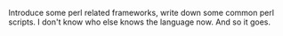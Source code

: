 Introduce some perl related frameworks, write down some common perl scripts. I don't know who else knows the language now. And so it goes.
